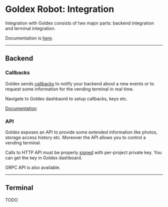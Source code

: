 # Goldex Robot: Integration

Integration with Goldex consists of two major parts: backend integration and terminal integration.

Documentation is [here](https://goldexrobot.github.io/core.integration/).

---

## Backend

### Callbacks

Goldex sends [callbacks](/CALLBACK.md) to notify your backend about a new events or to request some information for the vending terminal in real time.

Navigate to Goldex dashbaord to setup callbacks, keys etc.

[Documentation](https://goldexrobot.github.io/core.integration/swagger/#/backend-callbacks)

### API

Goldex exposes an API to provide some extended information like photos, storage access history etc.
Moreover the API allows you to control a vending terminal.

Calls to HTTP API must be properly [signed](/SIGNATURE.md) with per-project private key. You can get the key in Goldex dashboard.

GRPC API is also available.

---

## Terminal

TODO